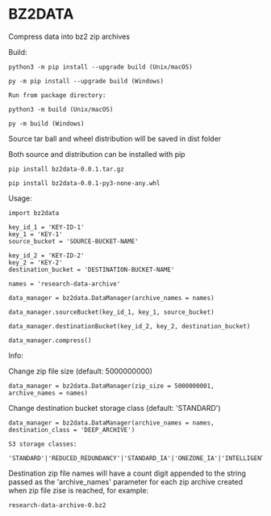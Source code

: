 
# BZ2DATA

Compress data into bz2 zip archives


Build:

	python3 -m pip install --upgrade build (Unix/macOS)
	
    py -m pip install --upgrade build (Windows)

    Run from package directory:
    
    python3 -m build (Unix/macOS)
	
    py -m build (Windows)

Source tar ball and wheel distribution will be saved in dist folder

Both source and distribution can be installed with pip

	pip install bz2data-0.0.1.tar.gz	

	pip install bz2data-0.0.1-py3-none-any.whl


Usage:

    import bz2data

    key_id_1 = 'KEY-ID-1'
    key_1 = 'KEY-1'
    source_bucket = 'SOURCE-BUCKET-NAME'

    key_id_2 = 'KEY-ID-2'
    key_2 = 'KEY-2'
    destination_bucket = 'DESTINATION-BUCKET-NAME'
    
    names = 'research-data-archive'

    data_manager = bz2data.DataManager(archive_names = names)
    
    data_manager.sourceBucket(key_id_1, key_1, source_bucket)

    data_manager.destinationBucket(key_id_2, key_2, destination_bucket)

    data_manager.compress()


Info:

Change zip file size (default: 5000000000)

    data_manager = bz2data.DataManager(zip_size = 5000000001, archive_names = names)

Change destination bucket storage class (default: 'STANDARD')

    data_manager = bz2data.DataManager(archive_names = names, destination_class = 'DEEP_ARCHIVE')

    S3 storage classes:

    'STANDARD'|'REDUCED_REDUNDANCY'|'STANDARD_IA'|'ONEZONE_IA'|'INTELLIGENT_TIERING'|'GLACIER'|'DEEP_ARCHIVE'|'OUTPOSTS'|'GLACIER_IR'|'SNOW'|'EXPRESS_ONEZONE'
 
Destination zip file names will have a count digit appended to the 
string passed as the 'archive_names' parameter for each zip archive created when 
zip file zise is reached, for example:

    research-data-archive-0.bz2

